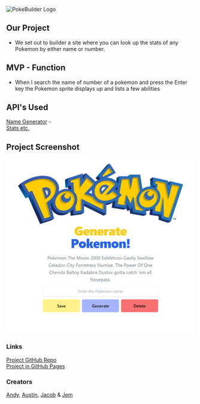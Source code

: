 ![PokeBuilder Logo](./assets/images/Tab-Icon.png)
## Our Project
* We set out to builder a site where you can look up the stats of any Pokemon by either name or number.

## MVP - Function
* When I search the name of number of a pokemon and press the Enter key the Pokemon sprite displays up and lists a few abilities <br>

## API's Used 

[Name Generator](https://fungenerators.com/name/pokemon/) -  <br>
[Stats etc.](https://pokeapi.co/)

## Project Screenshot
![Project Screenshot](./assets/images/Project-Screenshot.png)
### Links
[Project GitHub Repo](https://github.com/irvingjem/group-project) <br>
[Project in GitHub Pages](https://irvingjem.github.io/group-project/)

### Creators
[Andy](https://github.com/superfishal), [Austin](https://github.com/KingAusti), [Jacob](https://github.com/YacobLeonetti) & [Jem](https://github.com/irvingjem)